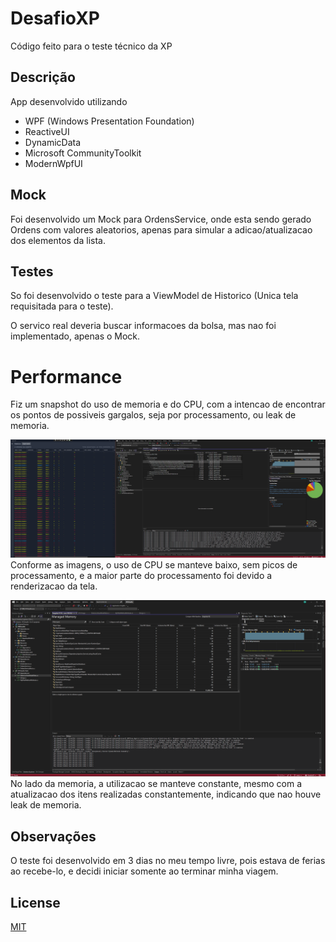 # DesafioXP

Código feito para o teste técnico da XP

## Descrição 

App desenvolvido utilizando 
- WPF (Windows Presentation Foundation)
- ReactiveUI
- DynamicData
- Microsoft CommunityToolkit
- ModernWpfUI

## Mock
Foi desenvolvido um Mock para OrdensService, onde esta sendo gerado Ordens com valores aleatorios, apenas para simular a adicao/atualizacao dos elementos da lista.

## Testes
So foi desenvolvido o teste para a ViewModel de Historico (Unica tela requisitada para o teste).

O servico real deveria buscar informacoes da bolsa, mas nao foi implementado, apenas o Mock.

# Performance

Fiz um snapshot do uso de memoria e do CPU, com a intencao de encontrar os pontos de possiveis gargalos, seja por processamento, ou leak de memoria.

![CPU Profile](DesafioXP_CPU_Usage.png)
Conforme as imagens, o uso de CPU se manteve baixo, sem picos de processamento, e a maior parte do processamento foi devido a renderizacao da tela.

![Memory Snapshot](DesafioXP_Memory_Usage.png)
No lado da memoria, a utilizacao se manteve constante, mesmo com a atualizacao dos itens realizadas constantemente, indicando que nao houve leak de memoria.

## Observações
O teste foi desenvolvido em 3 dias no meu tempo livre, pois estava de ferias ao recebe-lo, e decidi iniciar somente ao terminar minha viagem.

## License
[MIT](https://choosealicense.com/licenses/mit/)
